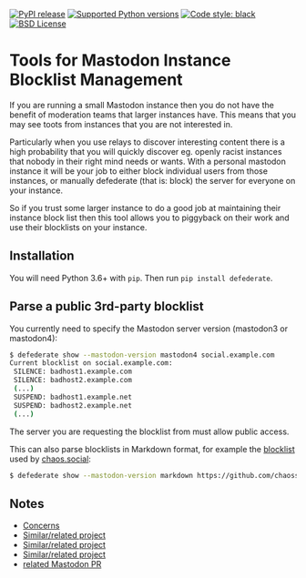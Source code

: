 [![PyPI release](https://img.shields.io/pypi/v/defederate)](https://pypi.org/projects/defederate)
[![Supported Python versions](https://img.shields.io/pypi/pyversions/defederate)](https://pypi.org/projects/defederate)
[![Code style: black](https://img.shields.io/badge/code%20style-black-000000.svg)](https://github.com/psf/black)
[![BSD License](https://img.shields.io/pypi/l/defederate)](https://github.com/Anthchirp/mastodon-defederate/blob/main/LICENSE)

# Tools for Mastodon Instance Blocklist Management

If you are running a small Mastodon instance then you do not have the benefit
of moderation teams that larger instances have. This means that you may see
toots from instances that you are not interested in.

Particularly when you use relays to discover interesting content there is a
high probability that you will quickly discover eg. openly racist instances
that nobody in their right mind needs or wants.
With a personal mastodon instance it will be your job to either block
individual users from those instances, or manually defederate (that is: block)
the server for everyone on your instance.

So if you trust some larger instance to do a good job at maintaining their
instance block list then this tool allows you to piggyback on their work and
use their blocklists on your instance.

## Installation

You will need Python 3.6+ with `pip`.
Then run `pip install defederate`.

## Parse a public 3rd-party blocklist

You currently need to specify the Mastodon server version (mastodon3 or mastodon4):

```bash
$ defederate show --mastodon-version mastodon4 social.example.com
Current blocklist on social.example.com:
 SILENCE: badhost1.example.com
 SILENCE: badhost2.example.com
 (...)
 SUSPEND: badhost1.example.net
 SUSPEND: badhost2.example.net
 (...)
```

The server you are requesting the blocklist from must allow public access.

This can also parse blocklists in Markdown format, for example the [blocklist](https://github.com/chaossocial/about/raw/master/blocked_instances.md) used by [chaos.social](https://chaos.social):
```bash
$ defederate show --mastodon-version markdown https://github.com/chaossocial/about/raw/master/blocked_instances.md
```

## Notes

* [Concerns](https://mast.uxp.de/web/@ondra@unextro.net/109336212305901991)
* [Similar/related project](https://gitlab.comwork.io/oss/mastodon-term-services)
* [Similar/related project](https://github.com/hachyderm/hack)
* [Similar/related project](https://mastodon-tools.dingelstad.works/)
* [related Mastodon PR](https://github.com/mastodon/mastodon/pull/15664)
